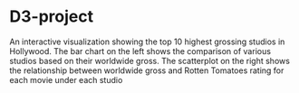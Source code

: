# D3-project
An interactive visualization showing the top 10 highest grossing studios in Hollywood. 
The bar chart on the left shows the comparison of various studios based on their worldwide gross. 
The scatterplot on the right shows the relationship between worldwide gross and Rotten Tomatoes rating for each movie under each studio
